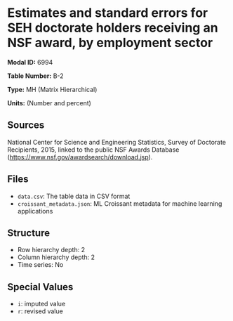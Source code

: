 # Estimates and standard errors for SEH doctorate holders receiving an NSF award, by employment sector

**Modal ID:** 6994

**Table Number:** B-2

**Type:** MH (Matrix Hierarchical)

**Units:** (Number and percent)

## Sources

National Center for Science and Engineering Statistics, Survey of Doctorate Recipients, 2015, linked to the public NSF Awards Database (https://www.nsf.gov/awardsearch/download.jsp).

## Files

- `data.csv`: The table data in CSV format
- `croissant_metadata.json`: ML Croissant metadata for machine learning applications

## Structure

- Row hierarchy depth: 2
- Column hierarchy depth: 2
- Time series: No

## Special Values

- `i`: imputed value
- `r`: revised value
